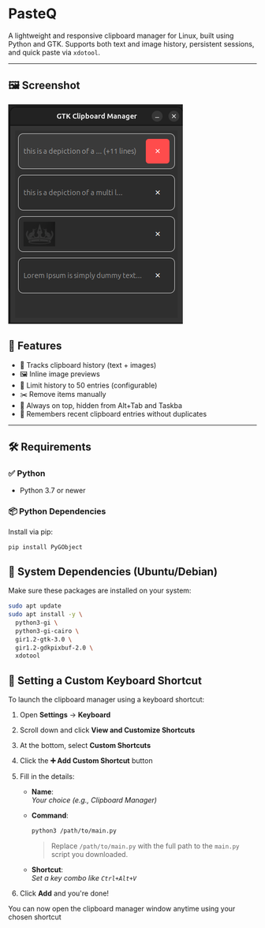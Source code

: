 # PasteQ

A lightweight and responsive clipboard manager for Linux, built using Python and GTK. Supports both text and image history, persistent sessions, and quick paste via `xdotool`.

---

## 🖼️ Screenshot

![Clipboard Manager UI](assets/display_image.png)


## 🚀 Features

- 📄 Tracks clipboard history (text + images)
- 🖼️ Inline image previews
- 🔢 Limit history to 50 entries (configurable)
- ✂️ Remove items manually
- 📌 Always on top, hidden from Alt+Tab and Taskba
- 🧠 Remembers recent clipboard entries without duplicates

---

## 🛠 Requirements

### ✅ Python
- Python 3.7 or newer

### 📦 Python Dependencies

Install via pip:

```bash
pip install PyGObject
```
## 🧱 System Dependencies (Ubuntu/Debian)

Make sure these packages are installed on your system:

```bash
sudo apt update
sudo apt install -y \
  python3-gi \
  python3-gi-cairo \
  gir1.2-gtk-3.0 \
  gir1.2-gdkpixbuf-2.0 \
  xdotool
```

## 🔧 Setting a Custom Keyboard Shortcut

To launch the clipboard manager using a keyboard shortcut:

1. Open **Settings** → **Keyboard**
2. Scroll down and click **View and Customize Shortcuts**
3. At the bottom, select **Custom Shortcuts**
4. Click the **➕ Add Custom Shortcut** button
5. Fill in the details:

   - **Name**:  
     _Your choice (e.g., Clipboard Manager)_

   - **Command**:  
     ```bash
     python3 /path/to/main.py
     ```
     > Replace `/path/to/main.py` with the full path to the `main.py` script you downloaded.

   - **Shortcut**:  
     _Set a key combo like `Ctrl+Alt+V`_

6. Click **Add** and you're done!

You can now open the clipboard manager window anytime using your chosen shortcut
